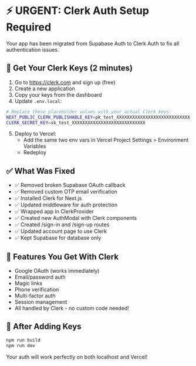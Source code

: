 # ⚡ URGENT: Clerk Auth Setup Required

Your app has been migrated from Supabase Auth to Clerk Auth to fix all authentication issues.

## 🔑 Get Your Clerk Keys (2 minutes)

1. Go to https://clerk.com and sign up (free)
2. Create a new application
3. Copy your keys from the dashboard
4. Update `.env.local`:

```bash
# Replace these placeholder values with your actual Clerk keys:
NEXT_PUBLIC_CLERK_PUBLISHABLE_KEY=pk_test_XXXXXXXXXXXXXXXXXXXXXXXXXXXX
CLERK_SECRET_KEY=sk_test_XXXXXXXXXXXXXXXXXXXXXXXXXXXX
```

5. Deploy to Vercel:
   - Add the same two env vars in Vercel Project Settings > Environment Variables
   - Redeploy

## ✅ What Was Fixed

- ✅ Removed broken Supabase OAuth callback
- ✅ Removed custom OTP email verification
- ✅ Installed Clerk for Next.js
- ✅ Updated middleware for auth protection
- ✅ Wrapped app in ClerkProvider
- ✅ Created new AuthModal with Clerk components
- ✅ Created /sign-in and /sign-up routes
- ✅ Updated account page to use Clerk
- ✅ Kept Supabase for database only

## 🚀 Features You Get With Clerk

- Google OAuth (works immediately)
- Email/password auth
- Magic links
- Phone verification
- Multi-factor auth
- Session management
- All handled by Clerk - no custom code needed!

## 📝 After Adding Keys

```bash
npm run build
npm run dev
```

Your auth will work perfectly on both localhost and Vercel!
